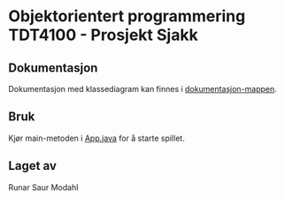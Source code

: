# Objektorientert programmering TDT4100 - Prosjekt Sjakk

## Dokumentasjon

Dokumentasjon med klassediagram kan finnes i [dokumentasjon-mappen](dokumentasjon/DOKUMENTASJON.md).

## Bruk

Kjør main-metoden i [App.java](src/main/java/sjakk/App.java) for å starte spillet.

## Laget av

Runar Saur Modahl
